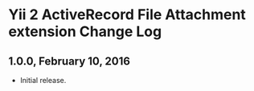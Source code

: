 Yii 2 ActiveRecord File Attachment extension Change Log
=======================================================

1.0.0, February 10, 2016
------------------------

- Initial release.
